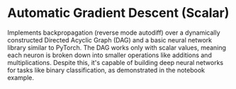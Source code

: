 # Automatic Gradient Descent (Scalar)

Implements backpropagation (reverse mode autodiff) over a dynamically constructed Directed Acyclic Graph (DAG) and a basic neural network library similar to PyTorch. The DAG works only with scalar values, meaning each neuron is broken down into smaller operations like additions and multiplications. Despite this, it's capable of building deep neural networks for tasks like binary classification, as demonstrated in the notebook example.
